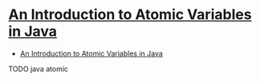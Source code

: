 # [An Introduction to Atomic Variables in Java](https://www.baeldung.com/java-atomic-variables)

- [An Introduction to Atomic Variables in Java](#an-introduction-to-atomic-variables-in-java)

















TODO java atomic
